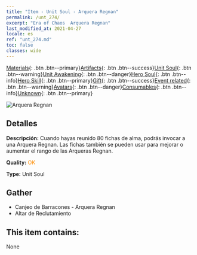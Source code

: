 ```yaml
---
title: "Item - Unit Soul - Arquera Regnan"
permalink: /unt_274/
excerpt: "Era of Chaos  Arquera Regnan"
last_modified_at: 2021-04-27
locale: es
ref: "unt_274.md"
toc: false
classes: wide
---
```

 [Materials](/ItemsES/){: .btn .btn--primary}[Artifacts](/ItemsES/Artifacts/){: .btn .btn--success}[Unit Soul](/ItemsES/UnitSoul/){: .btn .btn--warning}[Unit Awakening](/ItemsES/UnitAwakening/){: .btn .btn--danger}[Hero Soul](/ItemsES/HeroSoul/){: .btn .btn--info}[Hero Skill](/ItemsES/HeroSkill/){: .btn .btn--primary}[Gift](/ItemsES/Gift/){: .btn .btn--success}[Event related](/ItemsES/Events/){: .btn .btn--warning}[Avatars](/ItemsES/Avatars/){: .btn .btn--danger}[Consumables](/ItemsES/Consumables/){: .btn .btn--info}[Unknown](/ItemsES/Unknown/){: .btn .btn--primary}

 ![Arquera Regnan](/images/u/ti_ruigenanushou.jpg)

## Detalles
 **Descripción:** Cuando hayas reunido 80 fichas de alma, podrás invocar a una Arquera Regnan. Las fichas también se pueden usar para mejorar o aumentar el rango de las Arqueras Regnan.

 **Quality:** <span style="color: #FF8C00">OK</span>

 **Type:** Unit Soul

## Gather

*    Canjeo de Barracones - Arquera Regnan 
*    Altar de Reclutamiento 

## This item contains:

  None

